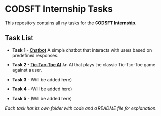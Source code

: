 # CODSFT Internship Tasks

This repository contains all my tasks for the **CODSFT Internship**.

## Task List

-   **Task 1 - [Chatbot](/Task1)**
    A simple chatbot that interacts with users based on predefined responses.

-  **Task 2 - [Tic-Tac-Toe AI](/Task2)**
    An AI that plays the classic Tic-Tac-Toe game against a user.

-   **Task 3** - (Will be added here)

-   **Task 4** - (Will be added here)

-   **Task 5** - (Will be added here)

_Each task has its own folder with code and a README file for explanation._
